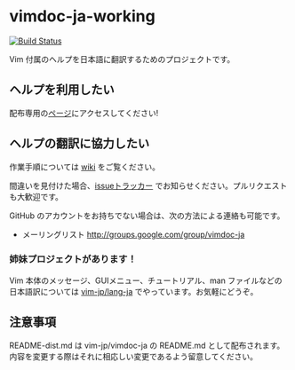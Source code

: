 # vimdoc-ja-working

[![Build Status](https://travis-ci.org/vim-jp/vimdoc-ja-working.svg?branch=master)](https://travis-ci.org/vim-jp/vimdoc-ja-working)

Vim 付属のヘルプを日本語に翻訳するためのプロジェクトです。

## ヘルプを利用したい

配布専用の[ページ](https://github.com/vim-jp/vimdoc-ja)にアクセスしてください!

## ヘルプの翻訳に協力したい

作業手順については [wiki](https://github.com/vim-jp/vimdoc-ja-working/wiki) をご覧ください。

間違いを見付けた場合、[issueトラッカー](https://github.com/vim-jp/vimdoc-ja-working/issues) でお知らせください。プルリクエストも大歓迎です。

GitHub のアカウントをお持ちでない場合は、次の方法による連絡も可能です。

- メーリングリスト <http://groups.google.com/group/vimdoc-ja>

### 姉妹プロジェクトがあります！

Vim 本体のメッセージ、GUIメニュー、チュートリアル、man ファイルなどの日本語訳については [vim-jp/lang-ja](https://github.com/vim-jp/lang-ja) でやっています。お気軽にどうぞ。

## 注意事項

README-dist.md は vim-jp/vimdoc-ja の README.md として配布されます。
内容を変更する際はそれに相応しい変更であるよう留意してください。

